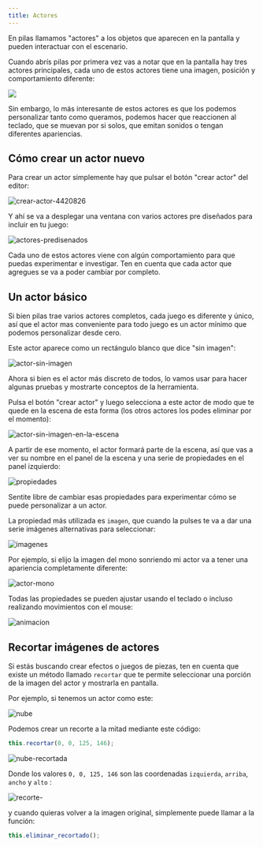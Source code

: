 ```yaml
---
title: Actores
---
```


En pilas llamamos "actores" a los objetos que aparecen en la pantalla y pueden
interactuar con el escenario. 

Cuando abrís pilas por primera vez vas a notar que en la pantalla hay tres
actores principales, cada uno de estos actores tiene una imagen, posición y
comportamiento diferente:

![](imagenes/actores/actores.png)

Sin embargo, lo más interesante de estos actores es que los podemos
personalizar tanto como queramos, podemos hacer que reaccionen al teclado, que
se muevan por si solos, que emitan sonidos o tengan diferentes apariencias.

## Cómo crear un actor nuevo

Para crear un actor simplemente hay que pulsar el botón "crear actor" del
editor:

![crear-actor-4420826](imagenes/actores/crear-actor-4420826.png)

Y ahí se va a desplegar una ventana con varios actores pre diseñados para
incluir en tu juego:

![actores-predisenados](imagenes/actores/actores-predisenados.png)

Cada uno de estos actores viene con algún comportamiento para que puedas
experimentar e investigar. Ten en cuenta que cada actor que agregues se va a
poder cambiar por completo.

## Un actor básico

Si bien pilas trae varios actores completos, cada juego es diferente y único,
así que el actor mas conveniente para todo juego es un actor mínimo que podemos
personalizar desde cero.

Este actor aparece como un rectángulo blanco que dice "sin imagen":

![actor-sin-imagen](imagenes/actores/actor-sin-imagen.png)

Ahora si bien es el actor más discreto de todos, lo vamos usar para hacer
algunas pruebas y mostrarte conceptos de la herramienta.

Pulsa el botón "crear actor" y luego selecciona a este actor de modo que te
quede en la escena de esta forma (los otros actores los podes eliminar por el
momento):

![actor-sin-imagen-en-la-escena](imagenes/actores/actor-sin-imagen-en-la-escena.png)

A partir de ese momento, el actor formará parte de la escena, así que vas a ver
su nombre en el panel de la escena y una serie de propiedades en el panel
izquierdo:

![propiedades](imagenes/actores/propiedades.png)

Sentite libre de cambiar esas propiedades para experimentar cómo se puede
personalizar a un actor. 

La propiedad más utilizada es `imagen`, que cuando la pulses te va a dar una
serie imágenes alternativas para seleccionar:

![imagenes](imagenes/actores/imagenes.png)

Por ejemplo, si elijo la imagen del mono sonriendo mi actor va a tener una
apariencia completamente diferente:

![actor-mono](imagenes/actores/actor-mono.png)

Todas las propiedades se pueden ajustar usando el teclado o incluso realizando
movimientos con el mouse:

![animacion](imagenes/actores/animacion.gif)



## Recortar imágenes de actores

Si estás buscando crear efectos o juegos de piezas, ten en cuenta que existe un
método llamado `recortar` que te permite seleccionar una porción de la imagen
del actor y mostrarla en pantalla.

Por ejemplo, si tenemos un actor como este:

![nube](imagenes/actores/nube.png)

Podemos crear un recorte a la mitad mediante este código:

```typescript
this.recortar(0, 0, 125, 146);
```

![nube-recortada](imagenes/actores/nube-recortada.png)

Donde los valores `0, 0, 125, 146` son las coordenadas `izquierda`, `arriba`,
`ancho` y `alto` :

![recorte-](imagenes/actores/recorte-.png)

y cuando quieras volver a la imagen original, simplemente puede llamar a la
función:

```typescript
this.eliminar_recortado();
```

